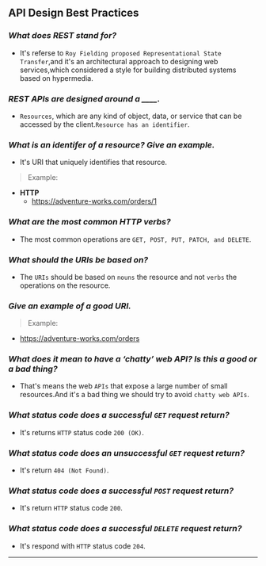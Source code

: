 ## **API Design Best Practices**

### ***What does REST stand for?***

- It's referse to `Roy Fielding proposed Representational State Transfer`,and it's an architectural approach to designing web services,which considered a style for building distributed systems based on hypermedia.

### ***REST APIs are designed around a ____.***

-  `Resources`, which are any kind of object, data, or service that can be accessed by the client.`Resource has an identifier`.

### ***What is an identifer of a resource? Give an example.***

- It's URI that uniquely identifies that resource.

>Example:

- **HTTP**
   - https://adventure-works.com/orders/1

### ***What are the most common HTTP verbs?***

- The most common operations are `GET, POST, PUT, PATCH, and DELETE`.


### ***What should the URIs be based on?***


- The `URIs` should be based on `nouns` the resource and not `verbs` the operations on the resource.

### ***Give an example of a good URI.***

>Example:
- https://adventure-works.com/orders 

### ***What does it mean to have a ‘chatty’ web API? Is this a good or a bad thing?***

- That's means the web `APIs` that expose a large number of small resources.And it's a bad thing we should try to avoid `chatty web APIs`.

### ***What status code does a successful `GET` request return?***

- It's  returns `HTTP` status code `200 (OK)`.

### ***What status code does an unsuccessful `GET` request return?***


- It's return `404 (Not Found)`.

### ***What status code does a successful `POST` request return?***

- It's return `HTTP` status code `200`.

### ***What status code does a successful `DELETE` request return?***

- It's  respond with `HTTP` status code `204`.

---------------------------------------